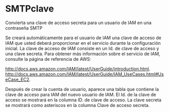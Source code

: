 # SMTPclave

Convierta una clave de acceso secreta para un usuario de IAM en una contraseña SMTP

Se creará automáticamente para el usuario de IAM una clave de acceso de IAM que usted deberá proporcionar en el servicio durante la configuración inicial. La clave de acceso de IAM consiste en un Id. de clave de acceso y una clave secreta. Para obtener más información sobre el servicio de IAM, consulte la página de referencia de AWS:

http://docs.aws.amazon.com/IAM/latest/UserGuide/introduction.html.
http://docs.aws.amazon.com/IAM/latest/UserGuide/IAM_UseCases.html#UseCase_EC2.

Después de crear la cuenta de usuario, aparece una tabla que contiene la clave de acceso para IAM del nuevo usuario de IAM. El Id. de la clave de acceso se mostrará en la columna ID. de clave de acceso. La clave secreta se mostrará como asteriscos en la columna Clave de acceso secreta.
